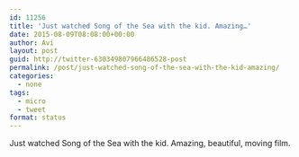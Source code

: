 ```yaml
---
id: 11256
title: 'Just watched Song of the Sea with the kid. Amazing…'
date: 2015-08-09T08:08:00+00:00
author: Avi
layout: post
guid: http://twitter-630349807966486528-post
permalink: /post/just-watched-song-of-the-sea-with-the-kid-amazing/
categories:
  - none
tags:
  - micro
  - tweet
format: status
---
```

Just watched Song of the Sea with the kid. Amazing, beautiful, moving film.